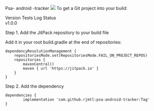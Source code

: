 Psa- android -tracker
[![](https://jitpack.io/v/rjmtl/psa-android-tracker.svg)](https://jitpack.io/#rjmtl/psa-android-tracker)
To get a Git project into your build:


Version		Tests	Log	Status	
v1.0.0		

Step 1. Add the JitPack repository to your build file

Add it in your root build.gradle at the end of repositories:

	dependencyResolutionManagement {
		repositoriesMode.set(RepositoriesMode.FAIL_ON_PROJECT_REPOS)
		repositories {
			mavenCentral()
			maven { url 'https://jitpack.io' }
		}
	}


Step 2. Add the dependency

	dependencies {
	        implementation 'com.github.rjmtl:psa-android-tracker:Tag'
	}
